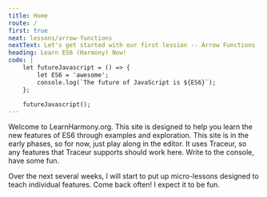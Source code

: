 ```yaml
---
title: Home
route: /
first: true
next: lessons/arrow-functions
nextText: Let's get started with our first lession -- Arrow Functions
heading: Learn ES6 (Harmony) Now!
code: |
    let futureJavascript = () => {
        let ES6 = 'awesome';
        console.log(`The future of JavaScript is ${ES6}`);
    };

    futureJavascript();
---
```


Welcome to LearnHarmony.org.  This site is designed to help you learn the new features of ES6 through examples and exploration.  This site is in the early phases, so for now, just play along in the editor.  It uses Traceur, so any features that Traceur supports should work here.  Write to the console, have some fun.

Over the next several weeks, I will start to put up micro-lessons designed to teach individual features.  Come back often! I expect it to be fun.
